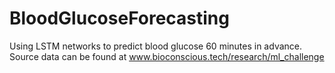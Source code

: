 # BloodGlucoseForecasting

Using LSTM networks to predict blood glucose 60 minutes in advance. Source data can be found at www.bioconscious.tech/research/ml_challenge
